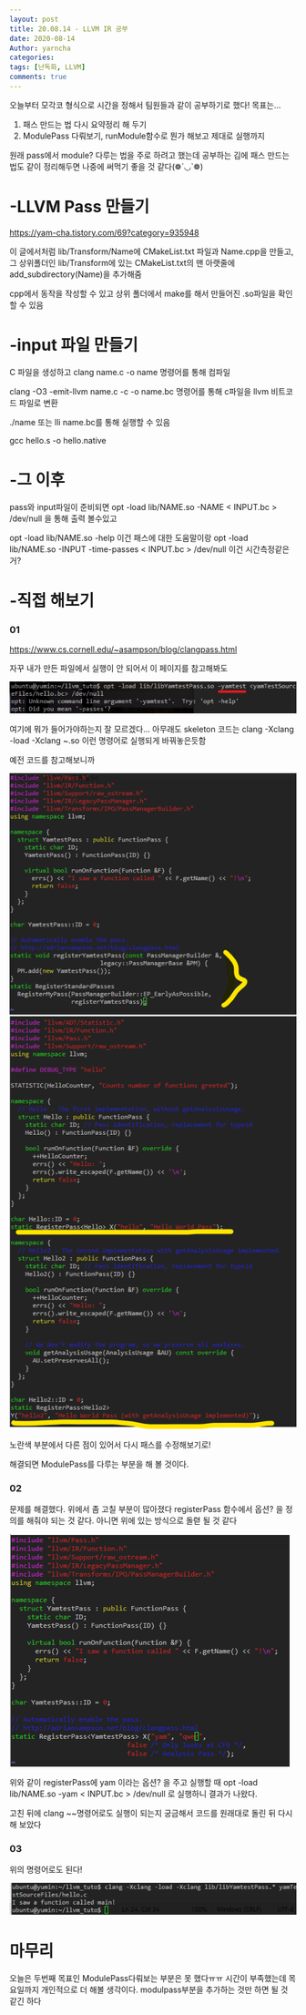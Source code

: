 ```yaml
---
layout: post
title: 20.08.14 - LLVM IR 공부
date: 2020-08-14
Author: yarncha
categories:
tags: [난독화, LLVM]
comments: true
---
```


오늘부터 모각코 형식으로 시간을 정해서 팀원들과 같이 공부하기로 했다!
목표는...

1. 패스 만드는 법 다시 요약정리 해 두기
2. ModulePass 다뤄보기, runModule함수로 뭔가 해보고 제대로 실행까지

원래 pass에서 module? 다루는 법을 주로 하려고 했는데 공부하는 김에 패스 만드는법도 같이 정리해두면 나중에 써먹기 좋을 것 같다(❁´◡`❁)

# -LLVM Pass 만들기

https://yam-cha.tistory.com/69?category=935948

이 글에서처럼 lib/Transform/Name에 CMakeList.txt 파일과 Name.cpp을 만들고, 그 상위폴더인 lib/Transform에 있는 CMakeList.txt의 맨 아랫줄에 add_subdirectory(Name)을 추가해줌

cpp에서 동작을 작성할 수 있고 상위 폴더에서 make를 해서 만들어진 .so파일을 확인할 수 있음

# -input 파일 만들기

C 파일을 생성하고
clang name.c -o name 명령어를 통해 컴파일

clang -O3 -emit-llvm name.c -c -o name.bc 명령어를 통해 c파일을 llvm 비트코드 파일로 변환

./name 또는 lli name.bc를 통해 실행할 수 있음

gcc hello.s -o hello.native

# -그 이후

pass와 input파일이 준비되면
opt -load lib/NAME.so -NAME < INPUT.bc > /dev/null 을 통해 출력 볼수있고

opt -load lib/NAME.so -help 이건 패스에 대한 도움말이랑
opt -load lib/NAME.so -INPUT -time-passes < INPUT.bc > /dev/null 이건 시간측정같은거?

# -직접 해보기

### 01

https://www.cs.cornell.edu/~asampson/blog/clangpass.html

자꾸 내가 만든 파일에서 실행이 안 되어서 이 페이지를 참고해봐도

![](<\images\13_01.png>)

여기에 뭐가 들어가야하는지 잘 모르겠다... 아무래도 skeleton 코드는 clang -Xclang -load -Xclang ~.so 이런 명령어로 실행되게 바꿔놓은듯함

예전 코드를 참고해보니까

![](<\images\13_02.png>)
![](<\images\13_03.png>)

노란색 부분에서 다른 점이 있어서 다시 패스를 수정해보기로!

해결되면 ModulePass를 다루는 부분을 해 볼 것이다.

### 02

문제를 해결했다. 위에서 좀 고칠 부분이 많아졌다
registerPass 함수에서 옵션? 을 정의를 해줘야 되는 것 같다. 아니면 위에 있는 방식으로 돌렫 될 것 같다

![](<\images\13_04.png>)

위와 같이 registerPass에 yam 이라는 옵션? 을 주고 실행할 때
opt -load lib/NAME.so -yam < INPUT.bc > /dev/null
로 실행하니 결과가 나왔다.

고친 뒤에 clang ~~명령어로도 실행이 되는지 궁금해서 코드를 원래대로 돌린 뒤 다시 해 보았다

### 03

위의 명령어로도 된다!

![](<\images\13_05.png>)


# 마무리

오늘은 두번째 목표인 ModulePass다뤄보는 부분은 못 했다ㅠㅠ 시간이 부족했는데 목요일까지 개인적으로 더 해볼 생각이다. modulpass부분을 추가하는 것만 하면 될 것 같긴 하다
